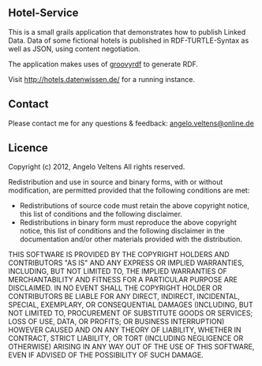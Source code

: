 ## Hotel-Service

This is a small grails application that demonstrates how to publish Linked Data.
Data of some fictional hotels is published in RDF-TURTLE-Syntax as well as JSON, using content negotiation.

The application makes uses of [groovyrdf](https://github.com/angelo-v/groovyrdf) to generate RDF.

Visit http://hotels.datenwissen.de/ for a running instance.

## Contact

Please contact me for any questions & feedback: [angelo.veltens@online.de](mailto:angelo.veltens@online.de)

## Licence

Copyright (c) 2012, Angelo Veltens
All rights reserved.

Redistribution and use in source and binary forms, with or without modification, are permitted provided that the following conditions are met:
 * Redistributions of source code must retain the above copyright notice, this list of conditions and the following disclaimer.
 * Redistributions in binary form must reproduce the above copyright notice, this list of conditions and the following disclaimer in the documentation and/or other materials provided with the distribution.

THIS SOFTWARE IS PROVIDED BY THE COPYRIGHT HOLDERS AND CONTRIBUTORS "AS IS" AND ANY EXPRESS OR IMPLIED WARRANTIES, INCLUDING, BUT NOT LIMITED TO, THE IMPLIED WARRANTIES OF MERCHANTABILITY AND FITNESS FOR A PARTICULAR PURPOSE ARE DISCLAIMED. IN NO EVENT SHALL THE COPYRIGHT HOLDER OR CONTRIBUTORS BE LIABLE FOR ANY DIRECT, INDIRECT, INCIDENTAL, SPECIAL, EXEMPLARY, OR CONSEQUENTIAL DAMAGES (INCLUDING, BUT NOT LIMITED TO, PROCUREMENT OF SUBSTITUTE GOODS OR SERVICES; LOSS OF USE, DATA, OR PROFITS; OR BUSINESS INTERRUPTION) HOWEVER CAUSED AND ON ANY THEORY OF LIABILITY, WHETHER IN CONTRACT, STRICT LIABILITY, OR TORT (INCLUDING NEGLIGENCE OR OTHERWISE) ARISING IN ANY WAY OUT OF THE USE OF THIS SOFTWARE, EVEN IF ADVISED OF THE POSSIBILITY OF SUCH DAMAGE.